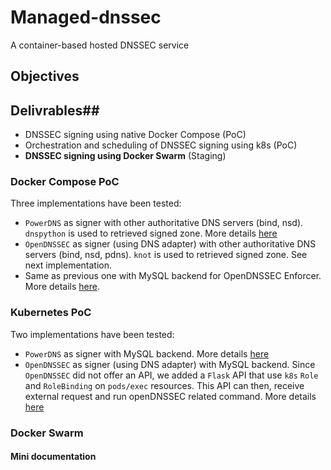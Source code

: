 # Managed-dnssec
A container-based hosted DNSSEC service

## Objectives ##

## Delivrables##
* DNSSEC signing  using native Docker Compose (PoC)
* Orchestration and scheduling of DNSSEC signing using k8s (PoC)
* **DNSSEC signing  using Docker Swarm** (Staging)

### Docker Compose PoC ###
Three implementations have been tested:
* `PowerDNS` as signer with other authoritative DNS servers (bind, nsd). `dnspython` is used to retrieved signed zone. More details [here](01-compose/01-PoC-PowerDNS)
* `OpenDNSSEC` as signer (using DNS adapter) with other authoritative DNS servers (bind, nsd, pdns). `knot` is used to retrieved signed zone. See next implementation.
* Same as previous one with MySQL backend for OpenDNSSEC Enforcer. More details [here](01-compose/02-PoC-OpenDNSSEC).

### Kubernetes PoC ###
Two implementations have been tested:
* `PowerDNS` as signer with MySQL backend. More details [here](02-k8s/02-pdns)
* `OpenDNSSEC` as signer (using DNS adapter) with MySQL backend. Since `OpenDNSSEC` did not offer an API, we added a `Flask` API that use `k8s` `Role` and `RoleBinding` on `pods/exec` resources. This API can then, receive external request and run openDNSSEC related command. More details [here](02-k8s/03-opendnssec)

### Docker Swarm ###

#### Mini documentation ####
